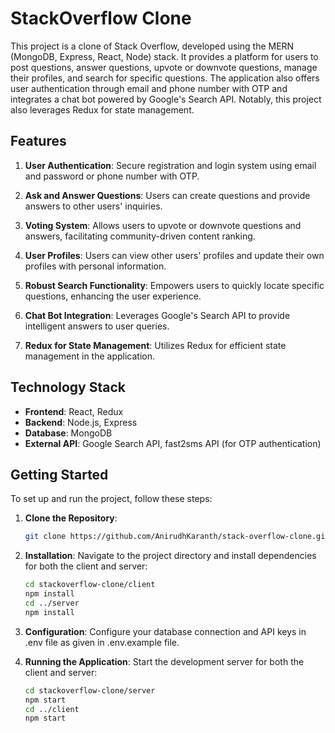 # StackOverflow Clone

This project is a clone of Stack Overflow, developed using the MERN (MongoDB, Express, React, Node) stack. It provides a platform for users to post questions, answer questions, upvote or downvote questions, manage their profiles, and search for specific questions. The application also offers user authentication through email and phone number with OTP and integrates a chat bot powered by Google's Search API. Notably, this project also leverages Redux for state management.

## Features

1. **User Authentication**: Secure registration and login system using email and password or phone number with OTP.

2. **Ask and Answer Questions**: Users can create questions and provide answers to other users' inquiries.

3. **Voting System**: Allows users to upvote or downvote questions and answers, facilitating community-driven content ranking.

4. **User Profiles**: Users can view other users' profiles and update their own profiles with personal information.

5. **Robust Search Functionality**: Empowers users to quickly locate specific questions, enhancing the user experience.

6. **Chat Bot Integration**: Leverages Google's Search API to provide intelligent answers to user queries.

7. **Redux for State Management**: Utilizes Redux for efficient state management in the application.

## Technology Stack
- **Frontend**: React, Redux
- **Backend**: Node.js, Express
- **Database**: MongoDB
- **External API**: Google Search API, fast2sms API (for OTP authentication)
  

## Getting Started
To set up and run the project, follow these steps:

1. **Clone the Repository**:
   
     ```bash
     git clone https://github.com/AnirudhKaranth/stack-overflow-clone.git
     ```
2. **Installation**: Navigate to the project directory and install dependencies for both the client and server:

     ```bash
     cd stackoverflow-clone/client
     npm install
     cd ../server
     npm install
     ```

3. **Configuration**: Configure your database connection and API keys in .env file as given in .env.example file.

4. **Running the Application**: Start the development server for both the client and server:

     ```bash
     cd stackoverflow-clone/server
     npm start
     cd ../client
     npm start
     ```
   
